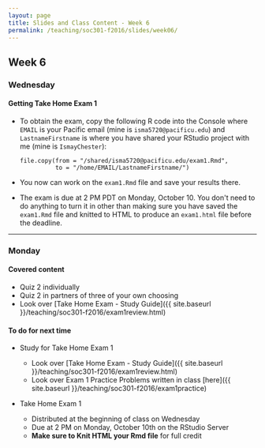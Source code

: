 ```yaml
---
layout: page
title: Slides and Class Content - Week 6
permalink: /teaching/soc301-f2016/slides/week06/
---
```


## Week 6

### Wednesday

#### Getting Take Home Exam 1

- To obtain the exam, copy the following R code into the Console where `EMAIL` is your Pacific email (mine is `isma5720@pacificu.edu`) and
`LastnameFirstname` is where you have shared your RStudio project with me (mine is `IsmayChester`):

    ```
    file.copy(from = "/shared/isma5720@pacificu.edu/exam1.Rmd",
              to = "/home/EMAIL/LastnameFirstname/")
    ```

- You now can work on the `exam1.Rmd` file and save your results there.
- The exam is due at 2 PM PDT on Monday, October 10.  You don't need to do anything to turn it in other than making sure you have saved the `exam1.Rmd` file and knitted to HTML to produce an `exam1.html` file before the deadline.

***

### Monday

#### Covered content
- Quiz 2 individually
- Quiz 2 in partners of three of your own choosing
- Look over [Take Home Exam - Study Guide]({{ site.baseurl }}/teaching/soc301-f2016/exam1review.html)

#### To do for next time

- Study for Take Home Exam 1
    - Look over [Take Home Exam - Study Guide]({{ site.baseurl }}/teaching/soc301-f2016/exam1review.html)
    - Look over Exam 1 Practice Problems written in class [here]({{ site.baseurl }}/teaching/soc301-f2016/exam1practice)

- Take Home Exam 1
    - Distributed at the beginning of class on Wednesday
    - Due at 2 PM on Monday, October 10th on the RStudio Server
    - **Make sure to Knit HTML your Rmd file** for full credit 